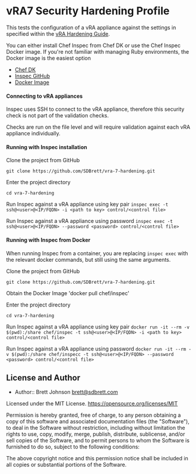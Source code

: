 # vRA7 Security Hardening Profile


This tests the configuration of a vRA appliance against the settings in specified within the [vRA Hardening Guide](https://docs.vmware.com/en/vRealize-Automation/7.2/vrealize-automation-72-hardening.pdf).

You can either install Chef Inspec from Chef DK or use the Chef Inspec Docker image. If you're not familiar with 
managing Ruby
 environments, the Docker image is the easiest option
 
 - [Chef DK](https://downloads.chef.io/chefdk)
 - [Inspec GitHub](https://github.com/inspec/inspec)
 - [Docker Image](https://hub.docker.com/r/chef/inspec/)

#### Connecting to vRA appliances

Inspec uses SSH to connect to the vRA appliance, therefore this security check is not part of the validation checks.

Checks are run on the file level and will require validation against each vRA appliance individually.

#### Running with Inspec installation

Clone the project from GitHub

`git clone https://github.com/SDBrett/vra-7-hardening.git`

Enter the project directory

`cd vra-7-hardening`

Run Inspec against a vRA appliance using key pair
`inspec exec -t ssh@<user>@<IP/FQDN> -i <path to key> control/<control file>`

Run Inspec against a vRA appliance using password
`inspec exec -t ssh@<user>@<IP/FQDN> --password <password> control/<control file>`

#### Running with Inspec from Docker

When running Inspec from a container, you are replacing `inspec exec` with the relevant docker commands, but still 
using the same arguments.


Clone the project from GitHub

`git clone https://github.com/SDBrett/vra-7-hardening.git`

Obtain the Docker Image
'docker pull chef/inspec'

Enter the project directory

`cd vra-7-hardening`

Run Inspec against a vRA appliance using key pair
`docker run -it --rm -v $(pwd):/share chef/inspec -t ssh@<user>@<IP/FQDN> -i <path to key> control/<control file>`

Run Inspec against a vRA appliance using password
`docker run -it --rm -v $(pwd):/share chef/inspecc -t ssh@<user>@<IP/FQDN> --password <password> control/<control file>`


## License and Author

- Author::  Brett Johnson <brett@sdbrett.com>

Licensed under the MIT License.  https://opensource.org/licenses/MIT

Permission is hereby granted, free of charge, to any person obtaining a copy of this software and associated documentation files (the "Software"), to deal in the Software without restriction, including without limitation the rights to use, copy, modify, merge, publish, distribute, sublicense, and/or sell copies of the Software, and to permit persons to whom the Software is furnished to do so, subject to the following conditions:

The above copyright notice and this permission notice shall be included in all copies or substantial portions of the Software.
